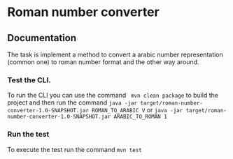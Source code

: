 # Roman number converter

## Documentation

The task is implement a method to convert a arabic number representation (common one) to roman number format and the other way around.

### Test the CLI.

To run the CLI you can use the command ` mvn clean package` to build the project and then run the command `java -jar target/roman-number-converter-1.0-SNAPSHOT.jar ROMAN_TO_ARABIC V` or `java -jar target/roman-number-converter-1.0-SNAPSHOT.jar ARABIC_TO_ROMAN 1`

### Run the test

To execute the test run the command `mvn test`
